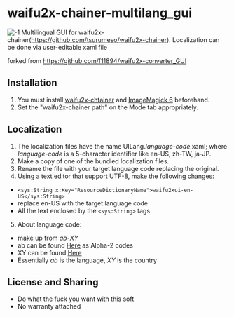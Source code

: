 # waifu2x-chainer-multilang_gui
![-1](https://user-images.githubusercontent.com/16046279/36453782-b3bb0cc0-16dc-11e8-999d-932c56684c56.png)
Multilingual GUI for waifu2x-chainer(https://github.com/tsurumeso/waifu2x-chainer). Localization can be done via user-editable xaml file

forked from https://github.com/f11894/waifu2x-converter_GUI

## Installation
1. You must install [waifu2x-chtainer](https://github.com/tsurumeso/waifu2x-chainer) and [ImageMagick 6](http://www.imagemagick.org/download/binaries/) beforehand.
2. Set the "waifu2x-chainer path" on the Mode tab appropriately.

## Localization
1. The localization files have the name UILang._language-code_.xaml; where _language-code_ is a 5-character identifier like en-US, zh-TW, ja-JP.
2. Make a copy of one of the bundled localization files.
3. Rename the file with your target language code replacing the original.
4. Using a text editor that support UTF-8, make the following changes:
  * ```<sys:String x:Key="ResourceDictionaryName">waifu2xui-en-US</sys:String>```
  * replace en-US with the target language code
  * All the text enclosed by the ```<sys:String>``` tags
5. About language code:
  * make up from _ab_-_XY_
  * ab can be found [Here](http://www.loc.gov/standards/iso639-2/php/langcodes-search.php) as Alpha-2 codes
  * XY can be found [Here](https://www.iso.org/obp/ui/#search)
  * Essentially _ab_ is the language, _XY_ is the country
  
## License and Sharing
* Do what the fuck you want with this soft
* No warranty attached
